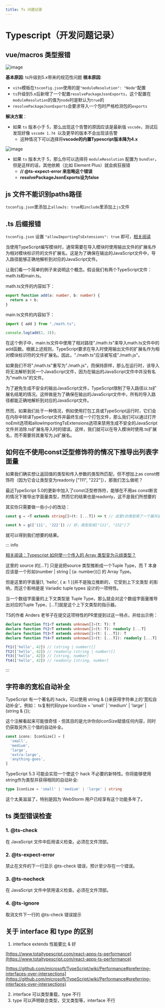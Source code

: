 ```yaml
---
title: Ts 问题记录
---
```

# Typescript（开发问题记录）
## vue/macros 类型报错
<img alt="image" src="https://user-images.githubusercontent.com/96854855/231127950-b0c5125e-b7b6-42bf-85fb-ebb99f0cd6ee.png">

**基本原因**: ts升级到5.x带来的规范性问题
**根本原因**:
- `vite`模板在`tsconfig.json`使用的是`"moduleResolution": "Node"`配置
- `ts`升级到5.x后新增了一个配置`resolvePackageJsonExports`，这个配置在`moduleResolution`的值为`node`时是默认为`true`的
- `resolvePackageJsonExports`会要求导入一个包时严格检测包的`exports`

**解决方案**：
- 如果 `ts` 版本小于 5，那么出现这个告警的原因应该是最新版 `vscode`，测试后发现好像 `vscode 1.74 `以及更早的版本不会出现该告警
  - 这种情况下可以选择将**vscode的内置Typescript版本降为4.x**

<img alt="image" src="https://user-images.githubusercontent.com/96854855/231132240-7b5dff2c-252d-4ae3-8229-d0913b5210b7.png">

- 如果 `ts` 版本大于 5，那么你可以选择将 `moduleResolution` 配置为 `bundler`，但是这样的话，其他依赖（比如 Element Plus）就会疯狂报错
  - **// @ts-expect-error 来忽略这个错误**
  - **resolvePackageJsonExports设为false**

## js 文件不能识别paths路径

`tsconfig.json`里添加上`allowJs: true`和`include`里添加上`js`文件

## .ts 后缀报错

`tsconfig.json` 设置 `"allowImportingTsExtensions": true` 即可，[相关阅读](https://gist.github.com/andrewbranch/79f872a8b9f0507c9c5f2641cfb3efa6#module-resolution-for-bundlers-typescript-runtimes-and-node-loaders)

当使用TypeScript编写模块时，通常需要在导入模块时使用输出文件的扩展名作为相对模块标识符的文件扩展名。这是为了确保在输出的JavaScript文件中，导入路径能够正确地解析到对应的JavaScript文件。

让我们看一个简单的例子来说明这个概念。假设我们有两个TypeScript文件：math.ts和main.ts。

math.ts文件的内容如下：

```typescript
export function add(a: number, b: number) {
  return a + b;
}
```

main.ts文件的内容如下：

```typescript
import { add } from "./math.ts";

console.log(add(2, 3));
```

在这个例子中，main.ts文件中使用了相对路径"./math.ts"来导入math.ts文件中的add函数。根据上述规则，TypeScript要求在导入时使用输出文件的扩展名作为相对模块标识符的文件扩展名。因此，"./math.ts"应该被写成"./math.js"。

如果我们不将"./math.ts"重写为"./math.js"，而保持原样，那么在运行时，该导入将无法解析到另一个JavaScript文件，因为在输出的JavaScript文件中并没有名为"math.ts"的文件。

为了避免生成不安全的输出JavaScript文件，TypeScript限制了导入路径以.ts扩展名结尾的情况。这样做是为了确保在输出的JavaScript文件中，所有的导入路径都能正确地解析到对应的JavaScript文件。

然而，如果我们处于一种情况，例如使用打包工具或TypeScript运行时，它们会在内存中转译TypeScript文件并最终生成一个打包文件，那么我们可以通过打开noEmit选项和allowImportingTsExtensions选项来禁用生成不安全的JavaScript文件并消除.ts扩展名导入时的错误。这样，我们就可以在导入模块时使用.ts扩展名，而不需要将其重写为.js扩展名。

## 如何在不使用const泛型修饰符的情况下推导出列表字面量

如果我们确实想让返回值的类型和传入参数的类型所匹配，但不想加上as const修饰符（因为它会让类型变为readonly ["111", "222"]），那我们怎么做呢？

最近TypeScript 5.0的更新中加入了const泛型修饰符，能够在不用as const断言的情况下推导出字面量类型，然而它的结果也是readonly，这不是我们所想要的

其实你只需要做一些小小的改动：

```ts
const g = <T extends string[]>(t: [...T]) => t // 这里t的类型用了一个展开运算

const h = g(['111', '222']) // 好，类型变成["111", "222"]了
```

就可以得到我们想要的结果。

::: info

[相关阅读：Typescript 如何使一个传入的 Array 类型变为元组类型？](https://www.zhihu.com/question/523396892/answer/2401672619)

这里的 source 的[...T] 只是说把source 类型推断成一个Tuple Type，而 T 本身应该是一个形如(number | string | {a: number})[] 的 Array Type。

但是这里的字面量[1, 'hello', { a: 1 }]并不是独立推断的， 它受到上下文类型 的影响，而这个影响是是 Variadic tuple types 设计的一项特性。

当一个数组字面量的上下文类型是 Tuple Type，那么就会对这个数组字面量推导出对应的Tuple Type，[...T]就是这个上下文类型的指示器。

TS的作者 Anders 老爷子在提交这项特性的PR里提到过这一特点，并给出示例：

```ts
declare function ft1<T extends unknown[]>(t: T): T
declare function ft2<T extends unknown[]>(t: T): readonly [...T]
declare function ft3<T extends unknown[]>(t: [...T]): T
declare function ft4<T extends unknown[]>(t: [...T]): readonly [...T]

ft1(['hello', 42]) // (string | number)[]
ft2(['hello', 42]) // readonly (string | number)[]
ft3(['hello', 42]) // [string, number]
ft4(['hello', 42]) // readonly [string, number]
```

:::

## 字符串的宽松自动补全

TypeScript 有一个著名的 hack，可以使用 string & {}来获得字符串上的'宽松自动补全'。例如：
ts复制代码type IconSize = 'small' | 'medium' | 'large' | (string & {});

这个注解看起来可能很奇怪 - 但其目的是允许你向IconSize赋值任何内容，同时仍获取另外三个值的自动补全。
```ts
const icons: IconSize[] = [
  'small',
  'medium',
  'large',
  'extra-large',
  'anything-goes',
]
```

TypeScript 5.3 可能会实现一个使这个 hack 不必要的新特性。你将能够使用string作为类型并获得相同的自动补全:

```ts
type IconSize = 'small' | 'medium' | 'large' | string
```

这个太美滋滋了，特别是因为 WebStorm 用户已经享有这个功能多年了。

## ts 类型错误检查

### 1. @ts-check

在 JavaScript 文件中启用语义检查。必须在文件顶部。

### 2. @ts-expect-error

禁止在文件的下一行显示 @ts-check 错误，预计至少存在一个错误。

### 3. @ts-nocheck

在 JavaScript 文件中禁用语义检查。必须在文件顶部。

### 4. @ts-ignore

取消文件下一行的 @ts-check 错误提示


## 关于 interface 和 type 的区别

1. interface extends 性能要比 & 好

[https://www.totaltypescript.com/react-apps-ts-performance](https://www.totaltypescript.com/react-apps-ts-performance)

[https://github.com/microsoft/TypeScript/wiki/Performance#preferring-interfaces-over-intersections](https://github.com/microsoft/TypeScript/wiki/Performance#preferring-interfaces-over-intersections)


2. interface 可以类型重载，type 不行
3. type 可以声明联合类型，交叉类型等，interface 不行
